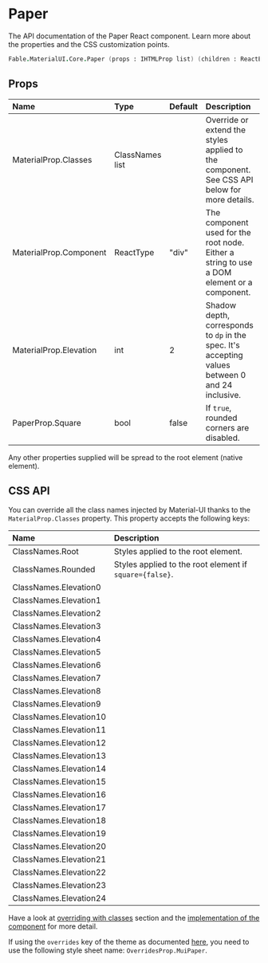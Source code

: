 # Paper

<p class="description">The API documentation of the Paper React component. Learn more about the properties and the CSS customization points.</p>

```fsharp
Fable.MaterialUI.Core.Paper (props : IHTMLProp list) (children : ReactElement list) : ReactElement
```



## Props

| Name | Type | Default | Description |
|:-----|:-----|:--------|:------------|
| <span class="prop-name">MaterialProp.Classes</span> | <span class="prop-type">ClassNames list</span> |   | Override or extend the styles applied to the component.  See CSS API below for more details.  |
| <span class="prop-name">MaterialProp.Component</span> | <span class="prop-type">ReactType</span> | <span class="prop-default">"div"</span> | The component used for the root node. Either a string to use a DOM element or a component. |
| <span class="prop-name">MaterialProp.Elevation</span> | <span class="prop-type">int</span> | <span class="prop-default">2</span> | Shadow depth, corresponds to `dp` in the spec. It's accepting values between 0 and 24 inclusive. |
| <span class="prop-name">PaperProp.Square</span> | <span class="prop-type">bool</span> | <span class="prop-default">false</span> | If `true`, rounded corners are disabled. |

Any other properties supplied will be spread to the root element (native element).

## CSS API

You can override all the class names injected by Material-UI thanks to the `MaterialProp.Classes` property.
This property accepts the following keys:


| Name | Description |
|:-----|:------------|
| <span class="prop-name">ClassNames.Root</span> | Styles applied to the root element.
| <span class="prop-name">ClassNames.Rounded</span> | Styles applied to the root element if `square={false}`.
| <span class="prop-name">ClassNames.Elevation0</span> | 
| <span class="prop-name">ClassNames.Elevation1</span> | 
| <span class="prop-name">ClassNames.Elevation2</span> | 
| <span class="prop-name">ClassNames.Elevation3</span> | 
| <span class="prop-name">ClassNames.Elevation4</span> | 
| <span class="prop-name">ClassNames.Elevation5</span> | 
| <span class="prop-name">ClassNames.Elevation6</span> | 
| <span class="prop-name">ClassNames.Elevation7</span> | 
| <span class="prop-name">ClassNames.Elevation8</span> | 
| <span class="prop-name">ClassNames.Elevation9</span> | 
| <span class="prop-name">ClassNames.Elevation10</span> | 
| <span class="prop-name">ClassNames.Elevation11</span> | 
| <span class="prop-name">ClassNames.Elevation12</span> | 
| <span class="prop-name">ClassNames.Elevation13</span> | 
| <span class="prop-name">ClassNames.Elevation14</span> | 
| <span class="prop-name">ClassNames.Elevation15</span> | 
| <span class="prop-name">ClassNames.Elevation16</span> | 
| <span class="prop-name">ClassNames.Elevation17</span> | 
| <span class="prop-name">ClassNames.Elevation18</span> | 
| <span class="prop-name">ClassNames.Elevation19</span> | 
| <span class="prop-name">ClassNames.Elevation20</span> | 
| <span class="prop-name">ClassNames.Elevation21</span> | 
| <span class="prop-name">ClassNames.Elevation22</span> | 
| <span class="prop-name">ClassNames.Elevation23</span> | 
| <span class="prop-name">ClassNames.Elevation24</span> | 

Have a look at [overriding with classes](#/customization/overrides) section
and the [implementation of the component](https://github.com/mui-org/material-ui/tree/master/packages/material-ui/src/Paper/Paper.js)
for more detail.

If using the `overrides` key of the theme as documented
[here](#/customization/themes),
you need to use the following style sheet name: `OverridesProp.MuiPaper`.

<!--## Demos-->

<!--- [Autocomplete](/demos/autocomplete/)-->
<!--- [Cards](/demos/cards/)-->
<!--- [Paper](/demos/paper/)-->

